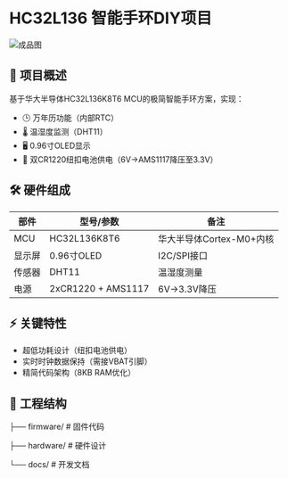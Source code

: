 # HC32L136 智能手环DIY项目


![成品图](https://github.com/user-attachments/assets/9b1cb0ef-18b3-46c4-bcb4-b3f93d004d56)



## 📌 项目概述
基于华大半导体HC32L136K8T6 MCU的极简智能手环方案，实现：
- 🕒 万年历功能（内部RTC）
- 🌡️ 温湿度监测（DHT11）
- 🖥️ 0.96寸OLED显示
- 🔋 双CR1220纽扣电池供电（6V→AMS1117降压至3.3V）

## 🛠️ 硬件组成
| 部件 | 型号/参数 | 备注 |
|------|-----------|------|
| MCU | HC32L136K8T6 | 华大半导体Cortex-M0+内核 |
| 显示屏 | 0.96寸OLED | I2C/SPI接口 |
| 传感器 | DHT11 | 温湿度测量 |
| 电源 | 2xCR1220 + AMS1117 | 6V→3.3V降压 |

## ⚡ 关键特性
- 超低功耗设计（纽扣电池供电）
- 实时时钟数据保持（需接VBAT引脚）
- 精简代码架构（8KB RAM优化）

## 📂 工程结构
├── firmware/ # 固件代码

├── hardware/ # 硬件设计

└── docs/ # 开发文档
